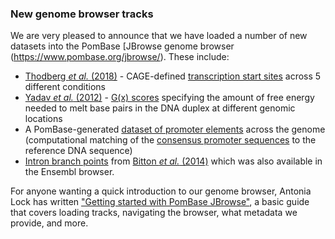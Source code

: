 ### New genome browser tracks
<!-- pombase_flags: frontpage -->
<!-- newsfeed_thumbnail: new_tracks.png -->

We are very pleased to announce that we have loaded a number of new datasets into the PomBase [JBrowse genome browser (https://www.pombase.org/jbrowse/). These include:

   - [Thodberg *et al.* (2018)](https://www.biorxiv.org/content/early/2018/03/13/281642) - CAGE-defined
     [transcription start sites][tss] across 5 different conditions
   - [Yadav *et al.* (2012)](https://www.ncbi.nlm.nih.gov/pubmed/?term=23163955) - [G(x) scores][gx]
     specifying the amount of free energy needed to melt base pairs in the DNA
     duplex at different genomic locations
   - A PomBase-generated [dataset of promoter elements][prom] across the genome
     (computational matching of the [consensus promoter sequences](/browse-curation/dna-binding-sites) to the reference DNA sequence)
   - [Intron branch points][intron] from
     [Bitton *et al.* (2014)](https://www.ncbi.nlm.nih.gov/pubmed/?term=24709818)
     which was also available in the Ensembl browser.

For anyone wanting a quick introduction to our genome browser, Antonia Lock has written ["Getting started with PomBase JBrowse"](/documentation/JBrowse_quick_start), a basic guide that covers loading tracks, navigating the browser, what metadata we provide, and more.


[tss]: https://www.pombase.org/jbrowse/?loc=II%3A27586..65254&tracks=DNA%20sequence%2CPomBase%20forward%20strand%20features%2CPomBase%20reverse%20strand%20features%2CConsensus%20transcription%20start%20sites%20-%20Thodberg%20et%20al.%20(2018)%2CTranscription%20start%20sites%20during%20heat%20shock%20(forward%20strand)%20-%20Thodberg%20et%20al.%20(2018)%2CTranscription%20start%20sites%20during%20heat%20shock%20(reverse%20strand)%20-%20Thodberg%20et%20al.%20(2018)%2CTranscription%20start%20sites%20during%20nitrogen%20starvation%20(forward%20strand)%20-%20Thodberg%20et%20al.%20(2018)%2CTranscription%20start%20sites%20during%20nitrogen%20starvation%20(reverse%20strand)%20-%20Thodberg%20et%20al.%20(2018)%2CTranscription%20start%20sites%20during%20oxidative%20stress%20(forward%20strand)%20-%20Thodberg%20et%20al.%20(2018)%2CTranscription%20start%20sites%20during%20oxidative%20stress%20(reverse%20strand)%20-%20Thodberg%20et%20al.%20(2018)%2CTranscription%20start%20sites%20in%20YES%20(forward%20strand)%20-%20Thodberg%20et%20al.%20(2018)%2CTranscription%20start%20sites%20in%20YES%20(reverse%20strand)%20-%20Thodberg%20et%20al.%20(2018)%2CTranscription%20start%20sites%20in%20glucose%20minimal%20medium%20(forward%20strand)%20-%20Thodberg%20et%20al.%20(2018)%2CTranscription%20start%20sites%20in%20glucose%20minimal%20medium%20(reverse%20strand)%20-%20Thodberg%20et%20al.%20(2018)&highlight=

[gx]: https://www.pombase.org/jbrowse/?loc=I%3A2364901..2436900&tracks=PomBase%20forward%20strand%20features%2CPomBase%20reverse%20strand%20features%2CPosition%20specific%20G(x)%20scores%20(free%20energy%20needed%20to%20separate%20a%20base%20pair)%20-%20Yadav%20et%20al.%20(2012)&highlight=

[prom]: https://www.pombase.org/jbrowse/?loc=III%3A725762..736349&tracks=PomBase%20forward%20strand%20features%2CPomBase%20reverse%20strand%20features%2CConsensus%20transcription%20factor%20DNA%20binding%20motifs&highlight=

[intron]: https://www.pombase.org/jbrowse/?loc=I%3A2178501..2207300&tracks=PomBase%20forward%20strand%20features%2CPomBase%20reverse%20strand%20features%2CIntron%20Branch%20Points%20-%20Bitton%20et%20al.%20(2014)&highlight=
